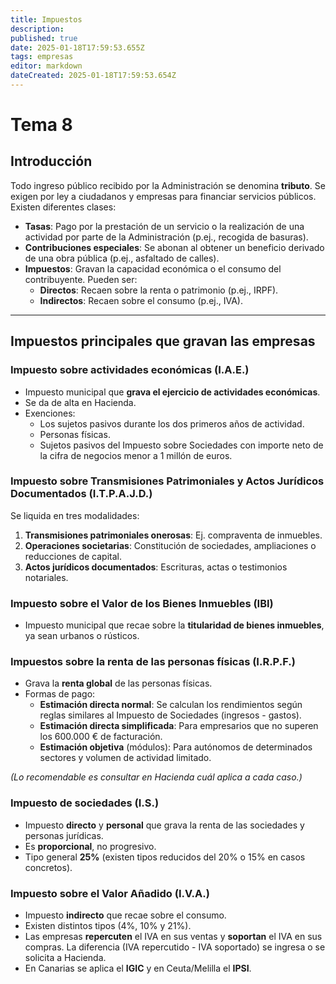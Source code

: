 ```yaml
---
title: Impuestos
description: 
published: true
date: 2025-01-18T17:59:53.655Z
tags: empresas
editor: markdown
dateCreated: 2025-01-18T17:59:53.654Z
---
```


# Tema 8

## Introducción
Todo ingreso público recibido por la Administración se denomina **tributo**. Se exigen por ley a ciudadanos y empresas para financiar servicios públicos. Existen diferentes clases:

- **Tasas**: Pago por la prestación de un servicio o la realización de una actividad por parte de la Administración (p.ej., recogida de basuras).  
- **Contribuciones especiales**: Se abonan al obtener un beneficio derivado de una obra pública (p.ej., asfaltado de calles).  
- **Impuestos**: Gravan la capacidad económica o el consumo del contribuyente. Pueden ser:  
  - **Directos**: Recaen sobre la renta o patrimonio (p.ej., IRPF).  
  - **Indirectos**: Recaen sobre el consumo (p.ej., IVA).

---

## Impuestos principales que gravan las empresas

### Impuesto sobre actividades económicas (I.A.E.)
- Impuesto municipal que **grava el ejercicio de actividades económicas**.  
- Se da de alta en Hacienda.  
- Exenciones:  
  - Los sujetos pasivos durante los dos primeros años de actividad.  
  - Personas físicas.  
  - Sujetos pasivos del Impuesto sobre Sociedades con importe neto de la cifra de negocios menor a 1 millón de euros.

### Impuesto sobre Transmisiones Patrimoniales y Actos Jurídicos Documentados (I.T.P.A.J.D.)
Se liquida en tres modalidades:

1. **Transmisiones patrimoniales onerosas**: Ej. compraventa de inmuebles.  
2. **Operaciones societarias**: Constitución de sociedades, ampliaciones o reducciones de capital.  
3. **Actos jurídicos documentados**: Escrituras, actas o testimonios notariales.

### Impuesto sobre el Valor de los Bienes Inmuebles (IBI)
- Impuesto municipal que recae sobre la **titularidad de bienes inmuebles**, ya sean urbanos o rústicos.

### Impuestos sobre la renta de las personas físicas (I.R.P.F.)
- Grava la **renta global** de las personas físicas.  
- Formas de pago:  
  - **Estimación directa normal**: Se calculan los rendimientos según reglas similares al Impuesto de Sociedades (ingresos - gastos).  
  - **Estimación directa simplificada**: Para empresarios que no superen los 600.000 € de facturación.  
  - **Estimación objetiva** (módulos): Para autónomos de determinados sectores y volumen de actividad limitado.

*(Lo recomendable es consultar en Hacienda cuál aplica a cada caso.)*

### Impuesto de sociedades (I.S.)
- Impuesto **directo** y **personal** que grava la renta de las sociedades y personas jurídicas.  
- Es **proporcional**, no progresivo.  
- Tipo general **25%** (existen tipos reducidos del 20% o 15% en casos concretos).

### Impuesto sobre el Valor Añadido (I.V.A.)
- Impuesto **indirecto** que recae sobre el consumo.  
- Existen distintos tipos (4%, 10% y 21%).  
- Las empresas **repercuten** el IVA en sus ventas y **soportan** el IVA en sus compras. La diferencia (IVA repercutido - IVA soportado) se ingresa o se solicita a Hacienda.  
- En Canarias se aplica el **IGIC** y en Ceuta/Melilla el **IPSI**.

